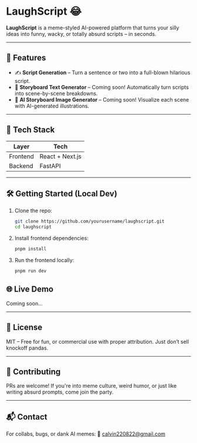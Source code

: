 # LaughScript 😂

**LaughScript** is a meme-styled AI-powered platform that turns your silly ideas into funny, wacky, or totally absurd scripts – in seconds.

---

## 🚀 Features

- ✍️ **Script Generation** – Turn a sentence or two into a full-blown hilarious script.
- 📄 **Storyboard Text Generator** – Coming soon! Automatically turn scripts into scene-by-scene breakdowns.
- 🎨 **AI Storyboard Image Generator** – Coming soon! Visualize each scene with AI-generated illustrations.

---

## 🧠 Tech Stack

| Layer     | Tech                            |
|-----------|---------------------------------|
| Frontend  | React + Next.js                 |
| Backend   | FastAPI |

---

## 🛠️ Getting Started (Local Dev)

1. Clone the repo:
   ```bash
   git clone https://github.com/yourusername/laughscript.git
   cd laughscript
   ```

2. Install frontend dependencies:

   ```bash
   pnpm install
   ```

3. Run the frontend locally:

   ```bash
   pnpm run dev
   ```

## 🌐 Live Demo

Coming soon...

---

## 🧃 License

MIT – Free for fun, or commercial use with proper attribution. Just don’t sell knockoff pandas.

---

## 🤝 Contributing

PRs are welcome! If you're into meme culture, weird humor, or just like writing absurd prompts, come join the party.

---

## 📬 Contact

For collabs, bugs, or dank AI memes:
📮 [calvin220822@gmail.com](mailto:calvin220822@gmail.com)
